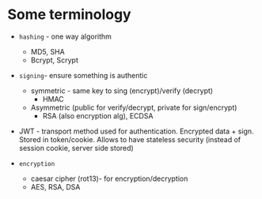 # Some terminology

* `hashing` - one way algorithm
    * MD5, SHA
    * Bcrypt, Scrypt

* `signing`- ensure something is authentic
    * symmetric - same key to sing (encrypt)/verify (decrypt)
        * HMAC
    * Asymmetric (public for verify/decrypt, private for sign/encrypt)
        * RSA (also encryption alg), ECDSA

* JWT - transport method used for authentication. Encrypted data + sign. Stored in token/cookie. Allows to have stateless security (instead of session cookie, server side stored)

* `encryption`
    * caesar cipher (rot13)- for encryption/decryption
    * AES, RSA, DSA